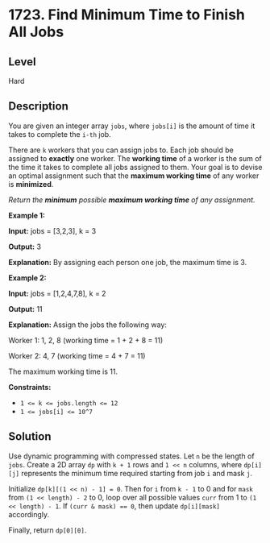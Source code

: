 # 1723. Find Minimum Time to Finish All Jobs
## Level
Hard

## Description
You are given an integer array `jobs`, where `jobs[i]` is the amount of time it takes to complete the `i-th` job.

There are `k` workers that you can assign jobs to. Each job should be assigned to **exactly** one worker. The **working time** of a worker is the sum of the time it takes to complete all jobs assigned to them. Your goal is to devise an optimal assignment such that the **maximum working time** of any worker is **minimized**.

*Return the **minimum** possible **maximum working time** of any assignment.*

**Example 1:**

**Input:** jobs = [3,2,3], k = 3

**Output:** 3

**Explanation:** By assigning each person one job, the maximum time is 3.

**Example 2:**

**Input:** jobs = [1,2,4,7,8], k = 2

**Output:** 11

**Explanation:** Assign the jobs the following way:

Worker 1: 1, 2, 8 (working time = 1 + 2 + 8 = 11)

Worker 2: 4, 7 (working time = 4 + 7 = 11)

The maximum working time is 11.

**Constraints:**

* `1 <= k <= jobs.length <= 12`
* `1 <= jobs[i] <= 10^7`

## Solution
Use dynamic programming with compressed states. Let `n` be the length of `jobs`. Create a 2D array `dp` with `k + 1` rows and `1 << n` columns, where `dp[i][j]` represents the minimum time required starting from job `i` and mask `j`.

Initialize `dp[k][(1 << n) - 1] = 0`. Then for `i` from `k - 1` to 0 and for `mask` from `(1 << length) - 2` to 0, loop over all possible values `curr` from 1 to `(1 << length) - 1`. If `(curr & mask) == 0`, then update `dp[i][mask]` accordingly.

Finally, return `dp[0][0]`.
